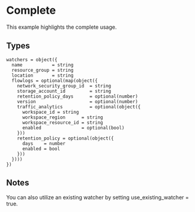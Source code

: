 # Complete

This example highlights the complete usage.

## Types

```hcl
watchers = object({
  name           = string
  resource_group = string
  location       = string
  flowlogs = optional(map(object({
    network_security_group_id  = string
    storage_account_id         = string
    retention_policy_days      = optional(number)
    version                    = optional(number)
    traffic_analytics          = optional(object({
      workspace_id = string
      workspace_region      = string
      workspace_resource_id = string
      enabled               = optional(bool)
    }))
    retention_policy = optional(object({
      days    = number
      enabled = bool
    }))
  })))
})
```

## Notes

You can also utilize an existing watcher by setting use_existing_watcher = true.
